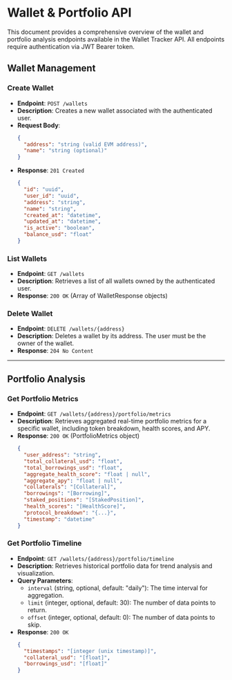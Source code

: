 # Wallet & Portfolio API

This document provides a comprehensive overview of the wallet and portfolio analysis endpoints available in the Wallet Tracker API. All endpoints require authentication via JWT Bearer token.

## Wallet Management

### Create Wallet

- **Endpoint**: `POST /wallets`
- **Description**: Creates a new wallet associated with the authenticated user.
- **Request Body**:
  ```json
  {
    "address": "string (valid EVM address)",
    "name": "string (optional)"
  }
  ```
- **Response**: `201 Created`
  ```json
  {
    "id": "uuid",
    "user_id": "uuid",
    "address": "string",
    "name": "string",
    "created_at": "datetime",
    "updated_at": "datetime",
    "is_active": "boolean",
    "balance_usd": "float"
  }
  ```

### List Wallets

- **Endpoint**: `GET /wallets`
- **Description**: Retrieves a list of all wallets owned by the authenticated user.
- **Response**: `200 OK` (Array of WalletResponse objects)

### Delete Wallet

- **Endpoint**: `DELETE /wallets/{address}`
- **Description**: Deletes a wallet by its address. The user must be the owner of the wallet.
- **Response**: `204 No Content`

---

## Portfolio Analysis

### Get Portfolio Metrics

- **Endpoint**: `GET /wallets/{address}/portfolio/metrics`
- **Description**: Retrieves aggregated real-time portfolio metrics for a specific wallet, including token breakdown, health scores, and APY.
- **Response**: `200 OK` (PortfolioMetrics object)
  ```json
  {
    "user_address": "string",
    "total_collateral_usd": "float",
    "total_borrowings_usd": "float",
    "aggregate_health_score": "float | null",
    "aggregate_apy": "float | null",
    "collaterals": "[Collateral]",
    "borrowings": "[Borrowing]",
    "staked_positions": "[StakedPosition]",
    "health_scores": "[HealthScore]",
    "protocol_breakdown": "{...}",
    "timestamp": "datetime"
  }
  ```

### Get Portfolio Timeline

- **Endpoint**: `GET /wallets/{address}/portfolio/timeline`
- **Description**: Retrieves historical portfolio data for trend analysis and visualization.
- **Query Parameters**:
  - `interval` (string, optional, default: "daily"): The time interval for aggregation.
  - `limit` (integer, optional, default: 30): The number of data points to return.
  - `offset` (integer, optional, default: 0): The number of data points to skip.
- **Response**: `200 OK`
  ```json
  {
    "timestamps": "[integer (unix timestamp)]",
    "collateral_usd": "[float]",
    "borrowings_usd": "[float]"
  }
  ```
